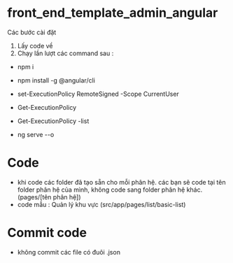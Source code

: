 # front_end_template_admin_angular
Các bước cài đặt
1. Lấy code về
2. Chạy lần  lượt các command sau : 

 - npm i

 - npm install -g @angular/cli

 - set-ExecutionPolicy RemoteSigned -Scope CurrentUser

 - Get-ExecutionPolicy

 - Get-ExecutionPolicy -list

 - ng serve --o
# Code 
- khi code các folder đã tạo sẵn cho mỗi phân hệ. các bạn sẽ code tại tên folder phân hệ của mình, không code sang folder phân hệ khác. (pages/[tên phân hệ])
- code mẫu : Quản lý khu vực (src/app/pages/list/basic-list)
# Commit code
- không commit các file có đuôi .json

